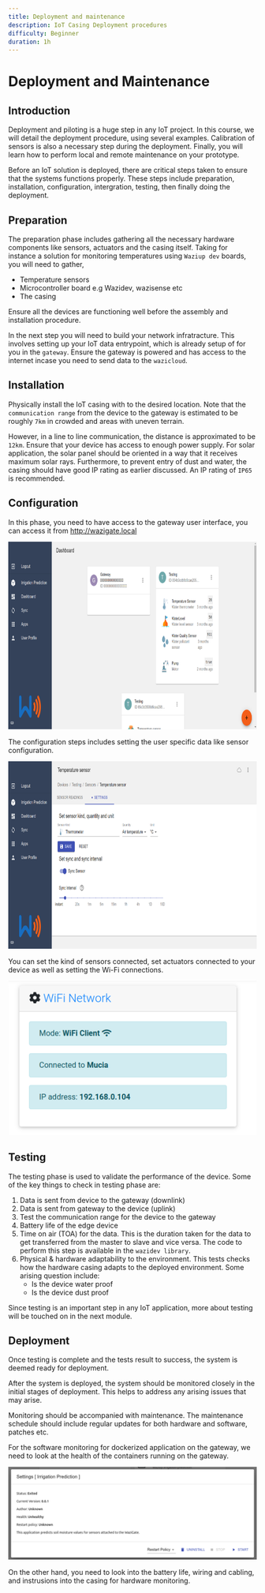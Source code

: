```yaml
---
title: Deployment and maintenance
description: IoT Casing Deployment procedures
difficulty: Beginner
duration: 1h
---
```


# Deployment and Maintenance

## Introduction

Deployment and piloting is a huge step in any IoT project. In this course, we will detail the deployment procedure, using several examples. Calibration of sensors is also a necessary step during the deployment. Finally, you will learn how to perform local and remote maintenance on your prototype.

Before an IoT solution is deployed, there are critical steps taken to ensure that the systems functions properly. These steps include
preparation, installation, configuration, intergration, testing, then finally doing the deployment.

## Preparation

The preparation phase includes gathering all the necessary hardware components like sensors, actuators and the casing itself. Taking for instance
a solution for monitoring temperatures using `Waziup dev` boards, you will need to gather,

- Temperature sensors
- Microcontroller board e.g Wazidev, wazisense etc
- The casing

Ensure all the devices are functioning well before the assembly and installation procedure.

In the next step you will need to build your network infratracture. This involves setting up your IoT data entrypoint, which is already setup of for you in the `gateway`.
Ensure the gateway is powered and has access to the internet incase you need to send data to the `wazicloud`.

## Installation

Physically install the IoT casing with to the desired location. Note that the `communication range` from the device to the gateway is estimated to be roughly `7km` in crowded and areas with uneven terrain.

However, in a line to line communication, the distance is approximated to be `12km`.
Ensure that your device has access to enough power supply. For solar application, the solar panel should be oriented in a way that it receives maximum solar rays. Furthermore, to prevent entry of dust and water, the casing should have good IP rating as earlier discussed. An IP rating of `IP65` is recommended.

## Configuration

In this phase, you need to have access to the gateway user interface, you can access it from http://wazigate.local

<img src=./img/gateway-ui.png width=720 height=380d>

The configuration steps includes setting the user specific data like sensor configuration.

<img src=./img/sensor-setting.png width=720 height=380d>

You can set the kind of sensors connected, set actuators connected to your device as well as setting the Wi-Fi connections.

![Wifi Setting](./img/wifi-settings.png)

## Testing

The testing phase is used to validate the performance of the device. Some of the key things to check in testing phase are:

1. Data is sent from device to the gateway (downlink)
2. Data is sent from gateway to the device (uplink)
3. Test the communication range for the device to the gateway
4. Battery life of the edge device
5. Time on air (TOA) for the data. This is the duration taken for the data to get transferred from the master to slave and vice versa. The code to perform this step is available in the `wazidev library`.
6. Physical & hardware adaptability to the environment. This tests checks how the hardware casing adapts to the deployed environment. Some arising question include:
   - Is the device water proof
   - Is the device dust proof

Since testing is an important step in any IoT application, more about testing will be touched on in the next module.

## Deployment

Once testing is complete and the tests result to success, the system is deemed ready for deployment.

After the system is deployed, the system should be monitored closely in the initial stages of deployment. This helps to address any arising issues that may arise.

Monitoring should be accompanied with maintenance. The maintenance schedule should include regular updates for both hardware and software, patches etc.

For the software monitoring for dockerized application on the gateway, we need to look at the health of the containers running on the gateway.

![App](./img/docker-app.png)

On the other hand, you need to look into the battery life, wiring and cabling, and instrusions into the casing for hardware monitoring.
